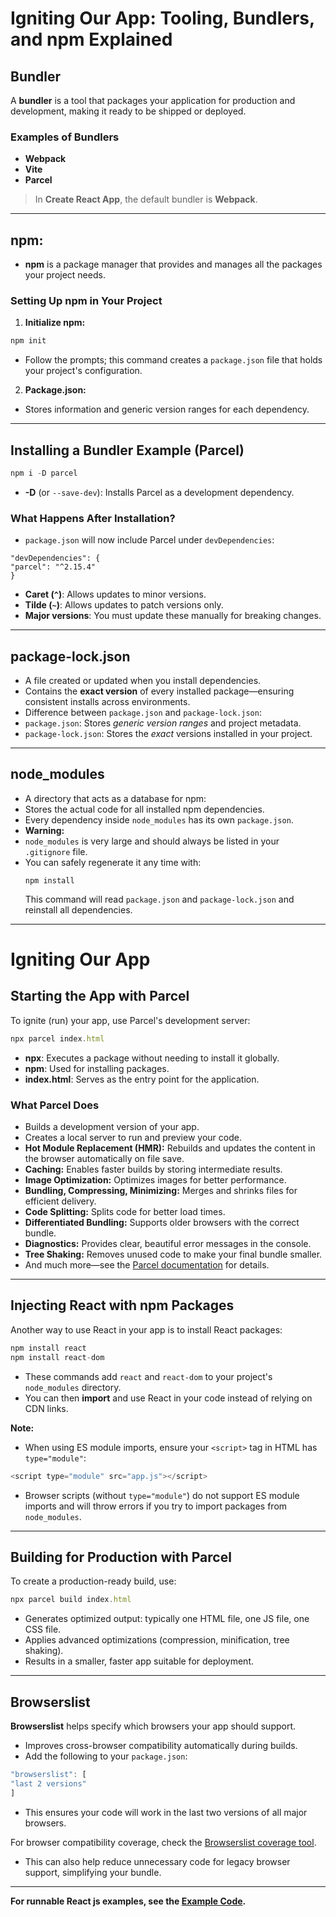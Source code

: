 # Igniting Our App: Tooling, Bundlers, and npm Explained

## Bundler

A **bundler** is a tool that packages your application for production and development, making it ready to be shipped or deployed.

### Examples of Bundlers

- **Webpack**
- **Vite**
- **Parcel**

> In **Create React App**, the default bundler is **Webpack**.

---

## npm:

- **npm** is a package manager that provides and manages all the packages your project needs.

### Setting Up npm in Your Project

1. **Initialize npm:**

```js
npm init
```

- Follow the prompts; this command creates a `package.json` file that holds your project's configuration.

2. **Package.json:**

- Stores information and generic version ranges for each dependency.

---

## Installing a Bundler Example (Parcel)

```js
npm i -D parcel
```

- **-D** (or `--save-dev`): Installs Parcel as a development dependency.

### What Happens After Installation?

- `package.json` will now include Parcel under `devDependencies`:

```
"devDependencies": {
"parcel": "^2.15.4"
}
```

- **Caret (`^`)**: Allows updates to minor versions.
- **Tilde (`~`)**: Allows updates to patch versions only.
- **Major versions**: You must update these manually for breaking changes.

---

## package-lock.json

- A file created or updated when you install dependencies.
- Contains the **exact version** of every installed package—ensuring consistent installs across environments.
- Difference between `package.json` and `package-lock.json`:
- `package.json`: Stores _generic version ranges_ and project metadata.
- `package-lock.json`: Stores the _exact_ versions installed in your project.

---

## node_modules

- A directory that acts as a database for npm:
- Stores the actual code for all installed npm dependencies.
- Every dependency inside `node_modules` has its own `package.json`.
- **Warning:**
- `node_modules` is very large and should always be listed in your `.gitignore` file.
- You can safely regenerate it any time with:
  ```
  npm install
  ```
  This command will read `package.json` and `package-lock.json` and reinstall all dependencies.

---

# Igniting Our App

## Starting the App with Parcel

To ignite (run) your app, use Parcel's development server:

```js
npx parcel index.html
```

- **npx**: Executes a package without needing to install it globally.
- **npm**: Used for installing packages.
- **index.html**: Serves as the entry point for the application.

### What Parcel Does

- Builds a development version of your app.
- Creates a local server to run and preview your code.
- **Hot Module Replacement (HMR):** Rebuilds and updates the content in the browser automatically on file save.
- **Caching:** Enables faster builds by storing intermediate results.
- **Image Optimization:** Optimizes images for better performance.
- **Bundling, Compressing, Minimizing:** Merges and shrinks files for efficient delivery.
- **Code Splitting:** Splits code for better load times.
- **Differentiated Bundling:** Supports older browsers with the correct bundle.
- **Diagnostics:** Provides clear, beautiful error messages in the console.
- **Tree Shaking:** Removes unused code to make your final bundle smaller.
- And much more—see the [Parcel documentation](https://parceljs.org/) for details.

---

## Injecting React with npm Packages

Another way to use React in your app is to install React packages:

```js
npm install react
npm install react-dom
```

- These commands add `react` and `react-dom` to your project's `node_modules` directory.
- You can then **import** and use React in your code instead of relying on CDN links.

**Note:**

- When using ES module imports, ensure your `<script>` tag in HTML has `type="module"`:

```js
<script type="module" src="app.js"></script>
```

- Browser scripts (without `type="module"`) do not support ES module imports and will throw errors if you try to import packages from `node_modules`.

---

## Building for Production with Parcel

To create a production-ready build, use:

```js
npx parcel build index.html
```

- Generates optimized output: typically one HTML file, one JS file, one CSS file.
- Applies advanced optimizations (compression, minification, tree shaking).
- Results in a smaller, faster app suitable for deployment.

---

## Browserslist

**Browserslist** helps specify which browsers your app should support.

- Improves cross-browser compatibility automatically during builds.
- Add the following to your `package.json`:

```js
"browserslist": [
"last 2 versions"
]
```

- This ensures your code will work in the last two versions of all major browsers.

For browser compatibility coverage, check the [Browserslist coverage tool](https://browserslist.dev/?q=bGFzdCAyIHZlcnNpb25z).

- This can also help reduce unnecessary code for legacy browser support, simplifying your bundle.

---

**For runnable React js examples, see the [Example Code](../../examples/basics/2-igniting-our-app).**

